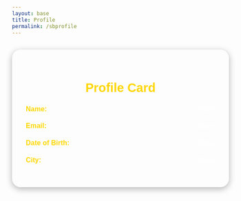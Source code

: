 ```yaml
---
layout: base
title: Profile
permalink: /sbprofile
---
```


<style>
    /* Profile Card Container */
    #profile-card {
        margin: 2rem auto;
        max-width: 700px;
        padding: 2rem;
        background: rgba(255, 255, 255, 0.1);
        backdrop-filter: blur(10px);
        border-radius: 20px;
        box-shadow: 0 4px 15px rgba(0, 0, 0, 0.3);
        color: #fff;
        font-family: 'Poppins', sans-serif;
    }

    /* Profile Card Heading */
    #profile-card h2 {
        text-align: center;
        margin-bottom: 1.5rem;
        font-size: 1.8rem;
        font-weight: 600;
        color: #ffd700;
    }

    /* Profile Card Content */
    .card-content p {
        margin: 0.8rem 0;
        font-size: 1rem;
        font-weight: 400;
        color: #fff;
        display: flex;
        justify-content: space-between;
        align-items: center;
        border-bottom: 1px solid rgba(255, 255, 255, 0.2);
        padding-bottom: 0.5rem;
    }

    .card-content strong {
        font-weight: 600;
        color: #ffd700;
    }

    .card-content span {
        font-size: 1rem;
        color: #fff;
        opacity: 0.9;
    }

    /* Buttons */
    button {
        display: block;
        width: 100%;
        padding: 1rem;
        background: #ffd700;
        color: #000;
        border: none;
        border-radius: 8px;
        font-size: 1.2rem;
        font-weight: 600;
        font-family: 'Poppins', sans-serif;
        cursor: pointer;
        transition: background 0.3s ease;
        margin-top: 1.5rem;
    }

    button:hover {
        background: #ffc700;
    }

    /* Error Message */
    #error-message {
        color: #ff3b3b;
        font-size: 1.1rem;
        text-align: center;
        margin-top: 1rem;
    }

    /* Shared styling for popups */
    #popup-card, #popup-delete, #popup-add-info {
        position: fixed;
        top: 50%;
        left: 50%;
        transform: translate(-50%, -50%);
        padding: 2rem;
        background: rgba(0, 0, 0, 0.9);
        color: #fff;
        border-radius: 15px;
        width: 90%;
        max-width: 400px;
        z-index: 1000;
        box-shadow: 0 4px 15px rgba(0, 0, 0, 0.3);
        display: none;
    }

    #popup-card h2, #popup-delete h2, #popup-add-info h2 {
        text-align: center;
        margin-bottom: 1rem;
        font-size: 1.5rem;
        color: #ffd700;
    }

    #popup-card label, #popup-delete label, #popup-add-info label {
        font-weight: 600;
        margin-top: 1rem;
        display: block;
    }

    #popup-card input, #popup-delete input, #popup-add-info input {
        width: 100%;
        padding: 0.8rem;
        margin: 0.5rem 0;
        border: 1px solid #fff;
        border-radius: 8px;
        background: rgba(255, 255, 255, 0.1);
        color: #fff;
    }

    #popup-card button, #popup-delete button, #popup-add-info button {
        width: 100%;
        padding: 0.8rem;
        margin: 0.5rem 0;
        border: none;
        border-radius: 8px;
        background: #ffd700;
        color: #000;
        font-size: 1rem;
        cursor: pointer;
    }

    #popup-card button:hover, #popup-delete button:hover, #popup-add-info button:hover {
        background: #ffc700;
    }

    /* Styling for profile card */
    .profile-card {
        border: 1px solid #ccc;
        padding: 20px;
        border-radius: 8px;
        max-width: 300px;
        margin: 20px auto;
        box-shadow: 0 4px 6px rgba(0, 0, 0, 0.1);
        background-color: #f9f9f9;
    }

    .profile-card h2 {
        text-align: center;
        margin-bottom: 20px;
    }

    .profile-card .card-content p {
        margin: 10px 0;
        font-size: 16px;
    }

    .profile-card .card-content span {
        font-weight: bold;
    }
</style>

<div id="profile-card">
    <h2>Profile Card</h2>
    <div class="card-content">
        <p><strong>Name:</strong> <span id="profile-name">None</span></p>
        <p><strong>Email:</strong> <span id="profile-email">None</span></p>
        <p><strong>Date of Birth:</strong> <span id="profile-dob">None</span></p>
        <p><strong>City:</strong> <span id="profile-city">None</span></p>
    </div>
    <button id="edit-button" style="display: none;">Edit Profile</button>
    <button id="delete-button" style="display: none;">Delete Profile</button>
    <button id="add-info-button" style="display: none;">Add Info</button>
</div>

<!-- Popup for Editing -->
<div id="popup-card">
    <h2>Edit Profile</h2>
    <label for="edit-id">User ID (Required):</label>
    <input type="text" id="edit-id">
    <label for="edit-name">Name:</label>
    <input type="text" id="edit-name">
    <label for="edit-email">Email:</label>
    <input type="text" id="edit-email">
    <label for="edit-dob">Date of Birth:</label>
    <input type="text" id="edit-dob">
    <label for="edit-city">City:</label>
    <input type="text" id="edit-city">
    <button id="submit-edit">Submit</button>
    <button id="close-popup">Cancel</button>
</div>

<!-- Popup for Deleting -->
<div id="popup-delete">
    <h2>Delete Profile</h2>
    <label for="delete-id">User ID (Required):</label>
    <input type="text" id="delete-id">
    <button id="submit-delete">Delete</button>
    <button id="close-delete">Cancel</button>
</div>

<!-- Popup for Adding Info -->
<div id="popup-add-info">
    <h2>Add Info</h2>
    <label for="add-email">Email:</label>
    <input type="text" id="add-email">
    <label for="add-dob">Date of Birth:</label>
    <input type="text" id="add-dob">
    <label for="add-city">City:</label>
    <input type="text" id="add-city">
    <button id="submit-add-info">Submit</button>
    <button id="close-add-info">Cancel</button>
</div>

<script>
    document.addEventListener("DOMContentLoaded", () => {
        const storedName = localStorage.getItem("username");
        const profileName = document.getElementById("profile-name");
        const profileEmail = document.getElementById("profile-email");
        const profileDob = document.getElementById("profile-dob");
        const profileCity = document.getElementById("profile-city");
        const editButton = document.getElementById("edit-button");
        const deleteButton = document.getElementById("delete-button");
        const addInfoButton = document.getElementById("add-info-button");

        const popupEdit = document.getElementById("popup-card");
        const popupDelete = document.getElementById("popup-delete");
        const popupAddInfo = document.getElementById("popup-add-info");

        const fetchData = async () => {
            try {
                const response = await fetch("http://127.0.0.1:8887/api/sbuser");
                const data = await response.json();
                const user = data.find((user) => user.name === storedName);

                if (user) {
                    profileName.textContent = user.name;
                    profileEmail.textContent = user.email;
                    profileDob.textContent = user.date_of_birth;
                    profileCity.textContent = user.city;
                    editButton.style.display = "block";
                    deleteButton.style.display = "block";
                    addInfoButton.style.display = "none"; // Hide "Add Info" if profile is already loaded
                } else {
                    profileName.textContent = "None";
                    profileEmail.textContent = "None";
                    profileDob.textContent = "None";
                    profileCity.textContent = "None";
                    editButton.style.display = "none";
                    deleteButton.style.display = "none";
                    addInfoButton.style.display = "block"; // Show "Add Info" if no profile is loaded
                }
            } catch (error) {
                console.error("Error fetching data:", error);
            }
        };

        // Event handlers for popups
        const closePopups = () => {
            popupEdit.style.display = "none";
            popupDelete.style.display = "none";
            popupAddInfo.style.display = "none";
        };

        editButton.addEventListener("click", () => {
            closePopups();
            popupEdit.style.display = "block";
        });

        deleteButton.addEventListener("click", () => {
            closePopups();
            popupDelete.style.display = "block";
        });

        addInfoButton.addEventListener("click", () => {
            closePopups();
            popupAddInfo.style.display = "block";
        });

        document.getElementById("close-popup").addEventListener("click", closePopups);
        document.getElementById("close-delete").addEventListener("click", closePopups);
        document.getElementById("close-add-info").addEventListener("click", closePopups);

        // Submit the form to add info
        document.getElementById("submit-add-info").addEventListener("click", async () => {
            const email = document.getElementById("add-email").value;
            const dob = document.getElementById("add-dob").value;
            const city = document.getElementById("add-city").value;

            try {
                await fetch("http://127.0.0.1:8887/api/sbuser", {
                    method: "POST",
                    headers: { "Content-Type": "application/json" },
                    body: JSON.stringify({ name: storedName, email, date_of_birth: dob, city }),
                });
                closePopups();
                fetchData(); // Fetch data again after adding
            } catch (error) {
                console.error("Error adding data:", error);
            }
        });

        // Submit the form to update profile
        document.getElementById("submit-edit").addEventListener("click", async () => {
            const id = document.getElementById("edit-id").value;
            const name = document.getElementById("edit-name").value;
            const email = document.getElementById("edit-email").value;
            const dob = document.getElementById("edit-dob").value;
            const city = document.getElementById("edit-city").value;

            try {
                await fetch(`http://127.0.0.1:8887/api/sbuser/${id}`, {
                    method: "PUT",
                    headers: { "Content-Type": "application/json" },
                    body: JSON.stringify({ name, email, date_of_birth: dob, city }),
                });
                closePopups();
                fetchData(); // Fetch data again after updating
            } catch (error) {
                console.error("Error updating data:", error);
            }
        });

        // Submit the form to delete profile
        document.getElementById("submit-delete").addEventListener("click", async () => {
            const id = document.getElementById("delete-id").value;

            try {
                await fetch(`http://127.0.0.1:8887/api/sbuser/${id}`, {
                    method: "DELETE",
                });
                closePopups();
                fetchData(); // Fetch data again after deleting
            } catch (error) {
                console.error("Error deleting data:", error);
            }
        });

        // Fetch initial data when the page loads
        fetchData();
    });
</script>
